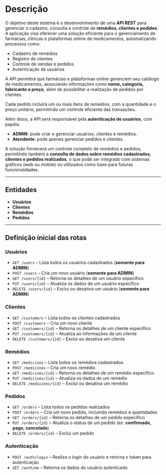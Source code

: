 # Descrição

O objetivo deste sistema é o desenvolvimento de uma **API REST** para gerenciar o cadastro, consulta e controle de **remédios, clientes e pedidos**.  
A aplicação visa oferecer uma solução eficiente para o gerenciamento de farmácias, clínicas e plataformas online de medicamentos, automatizando processos como:

- Cadastro de remédios  
- Registro de clientes  
- Controle de vendas e pedidos  
- Autenticação de usuários  

A API permitirá que farmácias e plataformas online gerenciem seu catálogo de medicamentos, associando informações como **nome, categoria, fabricante e preço**, além de possibilitar a realização de pedidos por clientes.  

Cada pedido incluirá um ou mais itens de remédios, com a quantidade e o preço unitário, permitindo um controle eficiente das transações.  

Além disso, a API será responsável pela **autenticação de usuários**, com papéis:  

- **ADMIN**: pode criar e gerenciar usuários, clientes e remédios.  
- **Atendente**: pode apenas gerenciar pedidos e clientes.  

A solução fornecerá um controle completo de remédios e pedidos, permitindo também a **consulta de dados sobre remédios cadastrados, clientes e pedidos realizados**, o que pode ser integrado com sistemas gráficos (web ou mobile) ou utilizados como base para futuras funcionalidades.  

---

## Entidades

- **Usuários**
- **Clientes**
- **Remédios**
- **Pedidos**

---

## Definição inicial das rotas

### Usuários
- `GET /users` – Lista todos os usuários cadastrados (**somente para ADMIN**)  
- `POST /users` – Cria um novo usuário (**somente para ADMIN**)  
- `GET /users/{id}` – Retorna os detalhes de um usuário específico  
- `PUT /users/{id}` – Atualiza os dados de um usuário específico  
- `DELETE /users/{id}` – Exclui ou desativa um usuário (**somente para ADMIN**)  

### Clientes
- `GET /customers` – Lista todos os clientes cadastrados  
- `POST /customers` – Cria um novo cliente  
- `GET /customers/{id}` – Retorna os detalhes de um cliente específico  
- `PUT /customers/{id}` – Atualiza as informações de um cliente  
- `DELETE /customers/{id}` – Exclui ou desativa um cliente  

### Remédios
- `GET /medicines` – Lista todos os remédios cadastrados  
- `POST /medicines` – Cria um novo remédio  
- `GET /medicines/{id}` – Retorna os detalhes de um remédio específico  
- `PUT /medicines/{id}` – Atualiza os dados de um remédio  
- `DELETE /medicines/{id}` – Exclui ou desativa um remédio  

### Pedidos
- `GET /orders` – Lista todos os pedidos realizados  
- `POST /orders` – Cria um novo pedido, incluindo remédios e quantidades  
- `GET /orders/{id}` – Retorna os detalhes de um pedido específico  
- `PUT /orders/{id}` – Atualiza o status de um pedido (ex: **confirmado, pago, cancelado**)  
- `DELETE /orders/{id}` – Exclui um pedido  

### Autenticação
- `POST /auth/login` – Realiza o login do usuário e retorna o token para autenticação  
- `GET /auth/me` – Retorna os dados do usuário autenticado  
